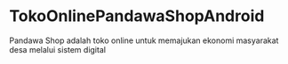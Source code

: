 # TokoOnlinePandawaShopAndroid
Pandawa Shop adalah toko online untuk memajukan ekonomi masyarakat desa melalui sistem digital

